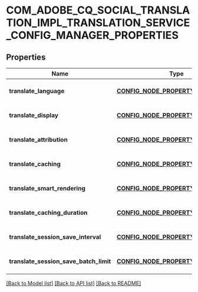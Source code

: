 # COM_ADOBE_CQ_SOCIAL_TRANSLATION_IMPL_TRANSLATION_SERVICE_CONFIG_MANAGER_PROPERTIES

## Properties
Name | Type | Description | Notes
------------ | ------------- | ------------- | -------------
**translate_language** | [**CONFIG_NODE_PROPERTY_DROP_DOWN**](configNodePropertyDropDown.md) |  | [optional] [default to null]
**translate_display** | [**CONFIG_NODE_PROPERTY_DROP_DOWN**](configNodePropertyDropDown.md) |  | [optional] [default to null]
**translate_attribution** | [**CONFIG_NODE_PROPERTY_BOOLEAN**](configNodePropertyBoolean.md) |  | [optional] [default to null]
**translate_caching** | [**CONFIG_NODE_PROPERTY_DROP_DOWN**](configNodePropertyDropDown.md) |  | [optional] [default to null]
**translate_smart_rendering** | [**CONFIG_NODE_PROPERTY_DROP_DOWN**](configNodePropertyDropDown.md) |  | [optional] [default to null]
**translate_caching_duration** | [**CONFIG_NODE_PROPERTY_STRING**](configNodePropertyString.md) |  | [optional] [default to null]
**translate_session_save_interval** | [**CONFIG_NODE_PROPERTY_STRING**](configNodePropertyString.md) |  | [optional] [default to null]
**translate_session_save_batch_limit** | [**CONFIG_NODE_PROPERTY_STRING**](configNodePropertyString.md) |  | [optional] [default to null]

[[Back to Model list]](../README.md#documentation-for-models) [[Back to API list]](../README.md#documentation-for-api-endpoints) [[Back to README]](../README.md)


